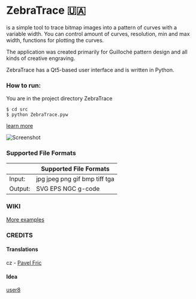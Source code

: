 # ZebraTrace 🇺🇦

is a simple tool to trace bitmap images into a pattern of curves 
with a variable width. You can control amount of curves, resolution, min and 
max width, functions for plotting the curves.

The application was created primarily for Guilloché pattern design and all 
kinds of creative engraving.

ZebraTrace has a Qt5-based user interface and is written in Python.

### How to run:
You are in the project directory ZebraTrace
```
$ cd src
$ python ZebraTrace.pyw
```
[learn more](https://github.com/maxim-s-barabash/ZebraTrace/wiki/Let's-start.-Run-from-source-code-on-linux.)


![Screenshot](https://github.com//maxim-s-barabash/ZebraTrace/blob/gh-pages/images/screenshot1.png?raw=true)



### Supported File Formats

|         | Supported File Formats |
| -----   | ----                   |
| Input:  | jpg jpeg png gif bmp tiff tga |
| Output: | SVG EPS NGC g-code     |


### WIKI

[More examples](https://github.com/maxim-s-barabash/ZebraTrace/wiki/Gallery)


### CREDITS

#### Translations

cz - [Pavel Fric](https://fripohled.blogspot.cz/)

#### Idea

[user8](https://github.com/user8)



